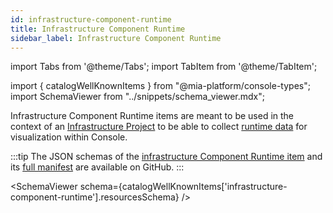 ```yaml
---
id: infrastructure-component-runtime
title: Infrastructure Component Runtime
sidebar_label: Infrastructure Component Runtime
---
```


import Tabs from '@theme/Tabs';
import TabItem from '@theme/TabItem';

import { catalogWellKnownItems } from "@mia-platform/console-types";
import SchemaViewer from "../snippets/schema_viewer.mdx";

Infrastructure Component Runtime items are meant to be used in the context of an [Infrastructure Project](/docs/console/project-configuration/infrastructure-project.md)
to be able to collect [runtime data](/docs/console/project-configuration/infrastructure-project.md#runtime-visibility) for visualization within Console.

:::tip
The JSON schemas of the [infrastructure Component Runtime item](https://raw.githubusercontent.com/mia-platform/console-sdk/refs/heads/main/packages/console-types/schemas/catalog/infrastructure-component-runtime.resources.schema.json)
and its [full manifest](https://raw.githubusercontent.com/mia-platform/console-sdk/refs/heads/main/packages/console-types/schemas/catalog/infrastructure-component-runtime.manifest.schema.json)
are available on GitHub.
:::

<SchemaViewer schema={catalogWellKnownItems['infrastructure-component-runtime'].resourcesSchema} />
